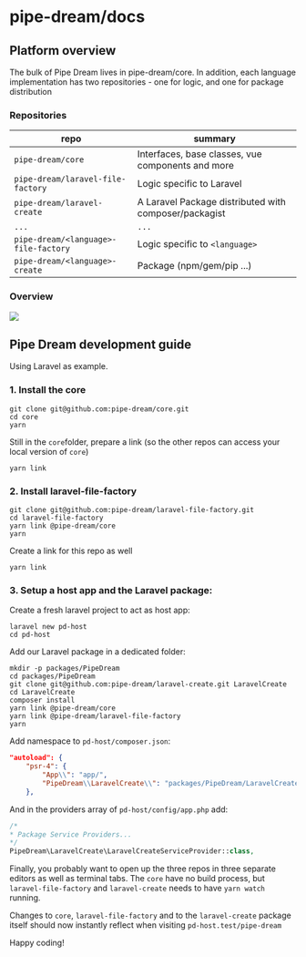# pipe-dream/docs

## Platform overview
The bulk of Pipe Dream lives in pipe-dream/core. In addition, each language implementation has two repositories - one for logic, and one for package distribution

### Repositories 
| repo  | summary |
| ------------- | ------------- |
| `pipe-dream/core`  | Interfaces, base classes, vue components and more  |
| `pipe-dream/laravel-file-factory`  | Logic specific to Laravel  |
| `pipe-dream/laravel-create` | A Laravel Package distributed with composer/packagist   |
| `...` | `...`   |
| `pipe-dream/<language>-file-factory` | Logic specific to `<language>`   |
| `pipe-dream/<language>-create` | Package (npm/gem/pip ...)   |

### Overview
<a href="https://www.lucidchart.com/documents/edit/e228254d-6c72-43ba-9bf2-0cd81be2cce6/0?beaconFlowId=CF13F2391D43F2E2" target="_blank">
    <img src="https://user-images.githubusercontent.com/3457668/63221673-b52a0680-c19c-11e9-946e-d0fe8cd85e10.png">
</a>

## Pipe Dream development guide
Using Laravel as example.

### 1. Install the core
```
git clone git@github.com:pipe-dream/core.git
cd core
yarn
```
Still in the `core`folder, prepare a link (so the other repos can access your local version of `core`)
```
yarn link
```

### 2. Install laravel-file-factory
```
git clone git@github.com:pipe-dream/laravel-file-factory.git
cd laravel-file-factory
yarn link @pipe-dream/core
yarn
```
Create a link for this repo as well
```
yarn link
```

### 3. Setup a host app and the Laravel package:
Create a fresh laravel project to act as host app:
```
laravel new pd-host
cd pd-host
```
Add our Laravel package in a dedicated folder:
```
mkdir -p packages/PipeDream
cd packages/PipeDream
git clone git@github.com:pipe-dream/laravel-create.git LaravelCreate
cd LaravelCreate
composer install
yarn link @pipe-dream/core
yarn link @pipe-dream/laravel-file-factory
yarn
```
Add namespace to `pd-host/composer.json`:
```json
"autoload": {
    "psr-4": {
        "App\\": "app/",
        "PipeDream\\LaravelCreate\\": "packages/PipeDream/LaravelCreate/src"
    },
```
And in the providers array of `pd-host/config/app.php` add:
```php
/*
* Package Service Providers...
*/
PipeDream\LaravelCreate\LaravelCreateServiceProvider::class,
```

Finally, you probably want to open up the three repos in three separate editors as well as terminal tabs.
The `core` have no build process, but `laravel-file-factory` and `laravel-create` needs to have `yarn watch` running.

Changes to `core`, `laravel-file-factory` and to the `laravel-create` package itself should now instantly reflect when visiting `pd-host.test/pipe-dream`

Happy coding!
